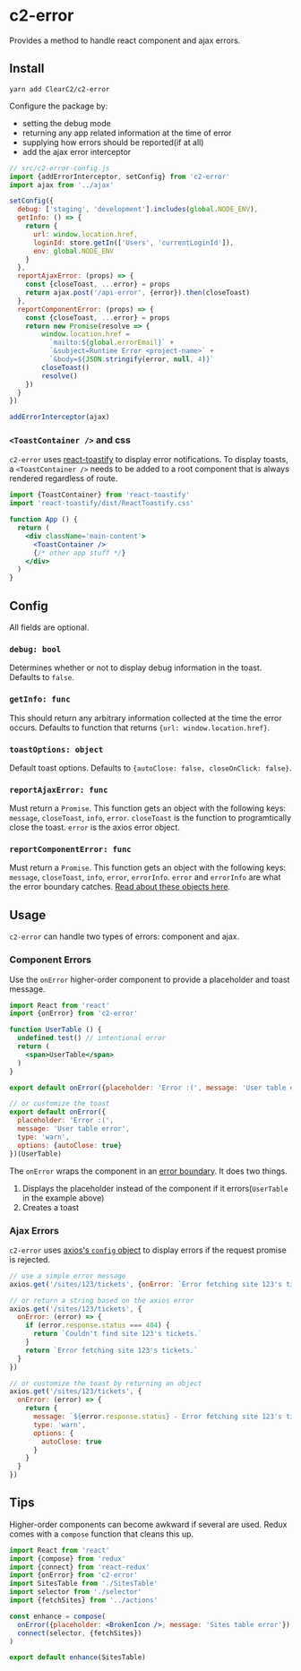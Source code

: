# c2-error

Provides a method to handle react component and ajax errors.

## Install

```
yarn add ClearC2/c2-error
```

Configure the package by:
- setting the debug mode
- returning any app related information at the time of error
- supplying how errors should be reported(if at all)
- add the ajax error interceptor

```js
// src/c2-error-config.js
import {addErrorInterceptor, setConfig} from 'c2-error'
import ajax from '../ajax'

setConfig({
  debug: ['staging', 'development'].includes(global.NODE_ENV),
  getInfo: () => {
    return {
      url: window.location.href,
      loginId: store.getIn(['Users', 'currentLoginId']),
      env: global.NODE_ENV
    }
  },
  reportAjaxError: (props) => {
    const {closeToast, ...error} = props
    return ajax.post('/api-error', {error}).then(closeToast)
  },
  reportComponentError: (props) => {
    const {closeToast, ...error} = props
    return new Promise(resolve => {
        window.location.href =
          `mailto:${global.errorEmail}` +
          `&subject=Runtime Error <project-name>` +
          `&body=${JSON.stringify(error, null, 4)}`
        closeToast()
        resolve()
    })
  }
})

addErrorInterceptor(ajax)
```

### `<ToastContainer />` and css
`c2-error` uses [react-toastify](https://github.com/fkhadra/react-toastify) to display error notifications. To display
toasts, a `<ToastContainer />` needs to be added to a root component that is always rendered regardless of route.

```jsx
import {ToastContainer} from 'react-toastify'
import 'react-toastify/dist/ReactToastify.css'

function App () {
  return (
    <div className='main-content'>
      <ToastContainer />
      {/* other app stuff */}
    </div>
  )
}
```

## Config
All fields are optional.

### `debug: bool`
Determines whether or not to display debug information in the toast. Defaults to `false`.

### `getInfo: func`
This should return any arbitrary information collected at the time the error occurs. Defaults to function that returns
`{url: window.location.href}`.

### `toastOptions: object`
Default toast options. Defaults to `{autoClose: false, closeOnClick: false}`.

### `reportAjaxError: func`
Must return a `Promise`. This function gets an object with the following keys: `message`, `closeToast`, `info`, `error`.
`closeToast` is the function to programtically close the toast. `error` is the axios error object.

### `reportComponentError: func`
Must return a `Promise`. This function gets an object with the following keys: `message`, `closeToast`, `info`, `error`,
`errorInfo`.
`error` and `errorInfo` are what the error boundary catches.
[Read about these objects here](https://reactjs.org/docs/error-boundaries.html#componentdidcatch-parameters).

## Usage

`c2-error` can handle two types of errors: component and ajax.

### Component Errors

Use the `onError` higher-order component to provide a placeholder and toast message.

```jsx
import React from 'react'
import {onError} from 'c2-error'

function UserTable () {
  undefined.test() // intentional error
  return (
    <span>UserTable</span>
  )
}

export default onError({placeholder: 'Error :(', message: 'User table error'})(UserTable)

// or customize the toast
export default onError({
  placeholder: 'Error :(',
  message: 'User table error',
  type: 'warn',
  options: {autoClose: true}
})(UserTable)

```

The `onError` wraps the component in an [error boundary](https://reactjs.org/docs/error-boundaries.html). It does two
things.

1. Displays the placeholder instead of the component if it errors(`UserTable` in the example above)
2. Creates a toast

### Ajax Errors
`c2-error` uses [axios's `config` object](https://github.com/axios/axios#request-method-aliases) to display errors if
the request promise is rejected.

```js
// use a simple error message
axios.get('/sites/123/tickets', {onError: `Error fetching site 123's tickets.`})

// or return a string based on the axios error
axios.get('/sites/123/tickets', {
  onError: (error) => {
    if (error.response.status === 404) {
      return `Couldn't find site 123's tickets.`
    }
    return `Error fetching site 123's tickets.`
  }
})

// or customize the toast by returning an object
axios.get('/sites/123/tickets', {
  onError: (error) => {
    return {
      message: `${error.response.status} - Error fetching site 123's tickets.`,
      type: 'warn',
      options: {
        autoClose: true
      }
    }
  }
})
```

## Tips
Higher-order components can become awkward if several are used. Redux comes with a `compose` function that cleans this up.


```jsx
import React from 'react'
import {compose} from 'redux'
import {connect} from 'react-redux'
import {onError} from 'c2-error'
import SitesTable from './SitesTable'
import selector from './selector'
import {fetchSites} from '../actions'

const enhance = compose(
  onError({placeholder: <BrokenIcon />, message: 'Sites table error'}),
  connect(selector, {fetchSites})
)

export default enhance(SitesTable)
```